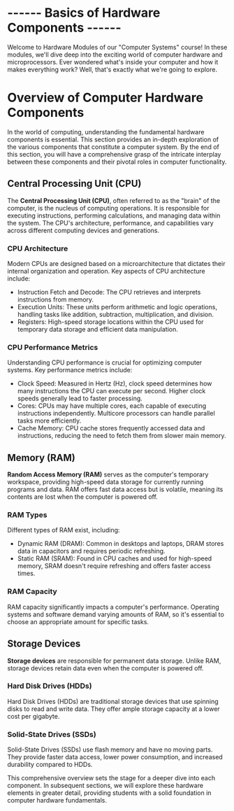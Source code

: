 # ------ Basics of Hardware Components  ------ 

Welcome to Hardware Modules of our "Computer Systems" course! In these modules, we'll dive deep into the exciting world of computer hardware and microprocessors. Ever wondered what's inside your computer and how it makes everything work? Well, that's exactly what we're going to explore. 

# Overview of Computer Hardware Components

In the world of computing, understanding the fundamental hardware components is essential. This section provides an in-depth exploration of the various components that constitute a computer system. By the end of this section, you will have a comprehensive grasp of the intricate interplay between these components and their pivotal roles in computer functionality.

## Central Processing Unit (CPU)

The **Central Processing Unit (CPU)**, often referred to as the "brain" of the computer, is the nucleus of computing operations. It is responsible for executing instructions, performing calculations, and managing data within the system. The CPU's architecture, performance, and capabilities vary across different computing devices and generations.

### CPU Architecture

Modern CPUs are designed based on a microarchitecture that dictates their internal organization and operation. Key aspects of CPU architecture include:

+ Instruction Fetch and Decode: The CPU retrieves and interprets instructions from memory.
+ Execution Units: These units perform arithmetic and logic operations, handling tasks like addition, subtraction, multiplication, and division.
+ Registers: High-speed storage locations within the CPU used for temporary data storage and efficient data manipulation.

### CPU Performance Metrics

Understanding CPU performance is crucial for optimizing computer systems. Key performance metrics include:

+ Clock Speed: Measured in Hertz (Hz), clock speed determines how many instructions the CPU can execute per second. Higher clock speeds generally lead to faster processing.
+ Cores: CPUs may have multiple cores, each capable of executing instructions independently. Multicore processors can handle parallel tasks more efficiently.
+ Cache Memory: CPU cache stores frequently accessed data and instructions, reducing the need to fetch them from slower main memory.



## Memory (RAM)

**Random Access Memory (RAM)** serves as the computer's temporary workspace, providing high-speed data storage for currently running programs and data. RAM offers fast data access but is volatile, meaning its contents are lost when the computer is powered off.

### RAM Types

Different types of RAM exist, including:

+ Dynamic RAM (DRAM): Common in desktops and laptops, DRAM stores data in capacitors and requires periodic refreshing.
+ Static RAM (SRAM): Found in CPU caches and used for high-speed memory, SRAM doesn't require refreshing and offers faster access times.

### RAM Capacity
RAM capacity significantly impacts a computer's performance. Operating systems and software demand varying amounts of RAM, so it's essential to choose an appropriate amount for specific tasks.


## Storage Devices

**Storage devices** are responsible for permanent data storage. Unlike RAM, storage devices retain data even when the computer is powered off.


### Hard Disk Drives (HDDs)
Hard Disk Drives (HDDs) are traditional storage devices that use spinning disks to read and write data. They offer ample storage capacity at a lower cost per gigabyte.
### Solid-State Drives (SSDs)
Solid-State Drives (SSDs) use flash memory and have no moving parts. They provide faster data access, lower power consumption, and increased durability compared to HDDs.

This comprehensive overview sets the stage for a deeper dive into each component. In subsequent sections, we will explore these hardware elements in greater detail, providing students with a solid foundation in computer hardware fundamentals.















[^note]:
    The content presented in this "Computer Systems" course is the intellectual property of Deakin University. Unauthorized use, reproduction, or distribution of this material is strictly prohibited and may be subject to disciplinary and legal action in accordance with university policies. Permission for any use beyond the scope of this course must be obtained from Deakin University - School of Information Technology.
